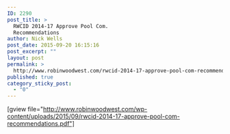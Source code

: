```yaml
---
ID: 2290
post_title: >
  RWCID 2014-17 Approve Pool Com.
  Recommendations
author: Nick Wells
post_date: 2015-09-20 16:15:16
post_excerpt: ""
layout: post
permalink: >
  http://www.robinwoodwest.com/rwcid-2014-17-approve-pool-com-recommendations/
published: true
category_sticky_post:
  - "0"
---
```

[gview file="http://www.robinwoodwest.com/wp-content/uploads/2015/09/rwcid-2014-17-approve-pool-com-recommendations.pdf"]
